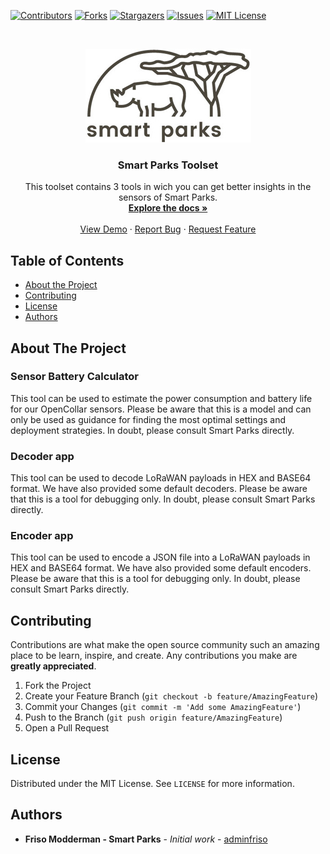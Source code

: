 [![Contributors][contributors-shield]][contributors-url]
[![Forks][forks-shield]][forks-url]
[![Stargazers][stars-shield]][stars-url]
[![Issues][issues-shield]][issues-url]
[![MIT License][license-shield]][license-url]

<!-- PROJECT LOGO -->
<br />
<p align="center">
  <a href="https://github.com/SmartParksOrg/smartparks-toolset">
    <img src="assets/Img/smp-logo-ret.jpg" alt="Logo" width="265" height="150"/>
  </a>

  <h3 align="center">Smart Parks Toolset</h3>

  <p align="center">
    This toolset contains 3 tools in wich you can get better insights in the sensors of Smart Parks.
    <br />
    <a href="https://github.com/SmartParks/smartparks-toolset"><strong>Explore the docs »</strong></a>
    <br />
    <br />
    <a href="https://toolset.smartparks.org/">View Demo</a>
    ·
    <a href="https://github.com/SmartParks/smartparks-toolset/issues">Report Bug</a>
    ·
    <a href="https://github.com/SmartParks/smartparks-toolset/issues">Request Feature</a>
  </p>
</p>

<!-- TABLE OF CONTENTS -->

## Table of Contents

- [About the Project](#about-the-project)
- [Contributing](#contributing)
- [License](#license)
- [Authors](#authors)

<!-- ABOUT THE PROJECT -->

## About The Project

### Sensor Battery Calculator
This tool can be used to estimate the power consumption and battery life for our OpenCollar sensors. Please be aware that this is a model and can only be used as guidance for finding the most optimal settings and deployment strategies. In doubt, please consult Smart Parks directly.

### Decoder app
This tool can be used to decode LoRaWAN payloads in HEX and BASE64 format. We have also provided some default decoders. Please be aware that this is a tool for debugging only. In doubt, please consult Smart Parks directly.

### Encoder app
This tool can be used to encode a JSON file into a LoRaWAN payloads in HEX and BASE64 format. We have also provided some default encoders. Please be aware that this is a tool for debugging only. In doubt, please consult Smart Parks directly.

<!-- CONTRIBUTING -->

## Contributing

Contributions are what make the open source community such an amazing place to be learn, inspire, and create. Any contributions you make are **greatly appreciated**.

1. Fork the Project
2. Create your Feature Branch (`git checkout -b feature/AmazingFeature`)
3. Commit your Changes (`git commit -m 'Add some AmazingFeature'`)
4. Push to the Branch (`git push origin feature/AmazingFeature`)
5. Open a Pull Request

<!-- LICENSE -->

## License

Distributed under the MIT License. See `LICENSE` for more information.

<!-- Authors -->

## Authors

- **Friso Modderman - Smart Parks** - _Initial work_ - [adminfriso](https://github.com/adminfriso)

<!-- MARKDOWN LINKS & IMAGES -->
<!-- https://www.markdownguide.org/basic-syntax/#reference-style-links -->

[contributors-shield]: https://img.shields.io/github/contributors/SmartParksOrg/smartparks-toolset.svg?style=flat-square
[contributors-url]: https://github.com/SmartParksOrg/smartparks-toolset/graphs/contributors
[forks-shield]: https://img.shields.io/github/forks/SmartParksOrg/smartparks-toolset.svg?style=flat-square
[forks-url]: https://github.com/SmartParksOrg/smartparks-toolset/network/members
[stars-shield]: https://img.shields.io/github/stars/SmartParksOrg/smartparks-toolset.svg?style=flat-square
[stars-url]: https://github.com/SmartParksOrg/smartparks-toolset/stargazers
[issues-shield]: https://img.shields.io/github/issues/SmartParksOrg/smartparks-toolset.svg?style=flat-square
[issues-url]: https://github.com/SmartParksOrg/smartparks-toolset/issues
[license-shield]: https://img.shields.io/github/license/SmartParksOrg/smartparks-toolset.svg?style=flat-square
[license-url]: https://github.com/SmartParksOrg/smartparks-toolset/blob/main/LICENSE
